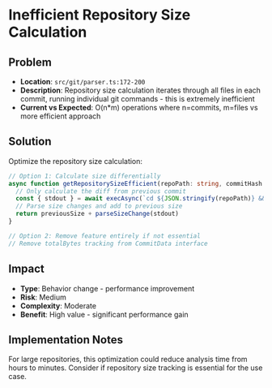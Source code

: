 # Inefficient Repository Size Calculation

## Problem
- **Location**: `src/git/parser.ts:172-200`
- **Description**: Repository size calculation iterates through all files in each commit, running individual git commands - this is extremely inefficient
- **Current vs Expected**: O(n*m) operations where n=commits, m=files vs more efficient approach

## Solution
Optimize the repository size calculation:

```typescript
// Option 1: Calculate size differentially
async function getRepositorySizeEfficient(repoPath: string, commitHash: string, previousSize: number = 0): Promise<number> {
  // Only calculate the diff from previous commit
  const { stdout } = await execAsync(`cd ${JSON.stringify(repoPath)} && git diff --stat ${commitHash}^..${commitHash}`)
  // Parse size changes and add to previous size
  return previousSize + parseSizeChange(stdout)
}

// Option 2: Remove feature entirely if not essential
// Remove totalBytes tracking from CommitData interface
```

## Impact
- **Type**: Behavior change - performance improvement
- **Risk**: Medium
- **Complexity**: Moderate
- **Benefit**: High value - significant performance gain

## Implementation Notes
For large repositories, this optimization could reduce analysis time from hours to minutes. Consider if repository size tracking is essential for the use case.